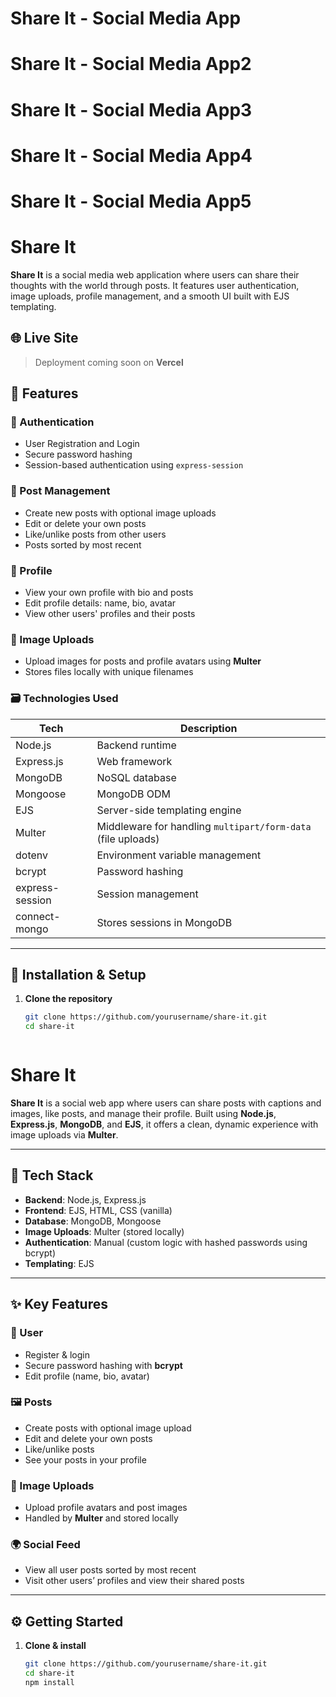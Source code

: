 # Share It - Social Media App
# Share It - Social Media App2
# Share It - Social Media App3
# Share It - Social Media App4
# Share It - Social Media App5


# Share It

**Share It** is a social media web application where users can share their thoughts with the world through posts. It features user authentication, image uploads, profile management, and a smooth UI built with EJS templating.

## 🌐 Live Site

> Deployment coming soon on **Vercel**

## 🚀 Features

### 🔐 Authentication
- User Registration and Login
- Secure password hashing
- Session-based authentication using `express-session`

### 📝 Post Management
- Create new posts with optional image uploads
- Edit or delete your own posts
- Like/unlike posts from other users
- Posts sorted by most recent

### 👤 Profile
- View your own profile with bio and posts
- Edit profile details: name, bio, avatar
- View other users' profiles and their posts

### 📸 Image Uploads
- Upload images for posts and profile avatars using **Multer**
- Stores files locally with unique filenames

### 🗃️ Technologies Used

| Tech          | Description                     |
|---------------|---------------------------------|
| Node.js       | Backend runtime                 |
| Express.js    | Web framework                   |
| MongoDB       | NoSQL database                  |
| Mongoose      | MongoDB ODM                     |
| EJS           | Server-side templating engine   |
| Multer        | Middleware for handling `multipart/form-data` (file uploads)
| dotenv        | Environment variable management |
| bcrypt        | Password hashing                |
| express-session | Session management             |
| connect-mongo | Stores sessions in MongoDB      |

---

## 🧾 Installation & Setup

1. **Clone the repository**
   ```bash
   git clone https://github.com/yourusername/share-it.git
   cd share-it



# Share It

**Share It** is a social web app where users can share posts with captions and images, like posts, and manage their profile. Built using **Node.js**, **Express.js**, **MongoDB**, and **EJS**, it offers a clean, dynamic experience with image uploads via **Multer**.

---

## 🔧 Tech Stack

- **Backend**: Node.js, Express.js
- **Frontend**: EJS, HTML, CSS (vanilla)
- **Database**: MongoDB, Mongoose
- **Image Uploads**: Multer (stored locally)
- **Authentication**: Manual (custom logic with hashed passwords using bcrypt)
- **Templating**: EJS

---

## ✨ Key Features

### 🧑 User
- Register & login
- Secure password hashing with **bcrypt**
- Edit profile (name, bio, avatar)

### 🖼️ Posts
- Create posts with optional image upload
- Edit and delete your own posts
- Like/unlike posts
- See your posts in your profile

### 📸 Image Uploads
- Upload profile avatars and post images
- Handled by **Multer** and stored locally

### 🌍 Social Feed
- View all user posts sorted by most recent
- Visit other users’ profiles and view their shared posts

---

## ⚙️ Getting Started

1. **Clone & install**
   ```bash
   git clone https://github.com/yourusername/share-it.git
   cd share-it
   npm install
